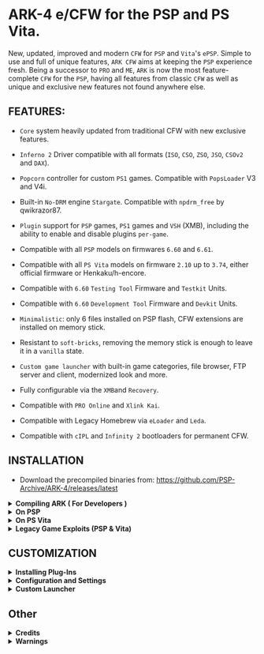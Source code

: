 # ARK-4 e/CFW for the PSP and PS Vita.

New, updated, improved and modern `CFW` for `PSP` and `Vita`'s `ePSP`.
Simple to use and full of unique features, `ARK CFW` aims at keeping the `PSP` experience fresh. Being a successor to `PRO` and `ME`,
`ARK` is now the most feature-complete `CFW` for the `PSP`, having all features from classic `CFW`
as well as unique and exclusive new features not found anywhere else.

## FEATURES:

- `Core` system heavily updated from traditional CFW with new exclusive features.

- `Inferno 2` Driver compatible with all formats (`ISO`, `CSO`, `ZSO`, `JSO`, `CSOv2` and `DAX`).

- `Popcorn` controller for custom `PS1` games. Compatible with `PopsLoader` V3 and V4i.

- Built-in `No-DRM` engine `Stargate`. Compatible with `npdrm_free` by qwikrazor87.

- `Plugin` support for `PSP` games, `PS1` games and `VSH` (XMB), including the ability to enable and disable plugins `per-game`.

- Compatible with all `PSP` models on firmwares `6.60` and `6.61`.

- Compatible with all `PS Vita` models on firmware `2.10` up to `3.74`, either official firmware or Henkaku/h-encore.

- Compatible with `6.60` `Testing Tool` Firmware and `Testkit` Units.

- Compatible with `6.60` `Development Tool` Firmware and `Devkit` Units.

- `Minimalistic`: only 6 files installed on PSP flash, CFW extensions are installed on memory stick.

- Resistant to `soft-bricks`, removing the memory stick is enough to leave it in a `vanilla` state.

- `Custom game launcher` with built-in game categories, file browser, FTP server and client, modernized look and more.

- Fully configurable via the `XMB`and `Recovery`.

- Compatible with `PRO Online` and `Xlink Kai`.

- Compatible with Legacy Homebrew via `eLoader` and `Leda`.

- Compatible with `cIPL` and `Infinity 2` bootloaders for permanent CFW.

## INSTALLATION

- Download the precompiled binaries from: https://github.com/PSP-Archive/ARK-4/releases/latest


<details>
  <summary> <b> Compiling ARK ( For Developers ) </b> </summary>
<p>

    Build script will allow you to use the correct SDK that ARK was built with.

- Release: `./build.sh` 
- Debug: `./build.sh --debug`
- Manually: install the oldest possible SDK (ideally the one used to compile M33), then run `make`

Use `-h` or `--help` to show all available flags 

</p>
</details>

<details>
  <summary> <b> On PSP </b> </summary>
<p>

- Install `ARK_01234` folder into `/PSP/SAVEDATA/` folder.
- Install `ARK_Live` folder into `/PSP/GAME/` folder.
- Launch ARK Live Loader. It will install ARK modules on PSP Flash and boot the CFW.
- To use `Infinity` place the `EBOOT.PBP` (or `EBOOT_GO.PBP` renamed to `EBOOT.PBP` if using a PSP Go) from the `Infinity` folder found in the ARK download into `/PSP/GAME/UPDATE`. \
  Install `Infinity` using Official Firmware, run ARK from Live Loader, and then run `Infinity` again to configure autoboot. \
  This will allow you to use ARK permanently and triple boot with PRO and ME.
- You can also use the `cIPL` installer for a faster permanent CFW on 1K and early 2K models (models compatible with Pandora).
- If you will be using the Live loader version of ARK instead of a permanent solution, it is recommended that you delete `FLASH0.ARK` from the savedata file after the first installation and bootup of ARK, otherwise the flash0 files will be installed every time you boot back to ARK and this is detrimental to the flash even if ARK installs very little and small files. Doing this will also make the Live loader boot up ARK faster.
- To `update ARK` simply copy over the new `ARK_01234` savedata folder and run `ARK Loader` from `OFW`.

</p>
</details>

<details>
  <summary> <b> On PS Vita </b> </summary>
<p>

  - Works on 3.60 up to 3.74, either with or without Henkaku/h-encore.
  - Download a legit `PSP` game from `PSN`, the free demo of `Ape Quest` or `LocoRoco Midnight Carnival` is recommended. `Minis` are `NOT` recommended.
  - For Henkaku/h-encore users, install an ARK bubble using FastARK: https://github.com/theheroGAC/ArkFast/
  - Official Firmware users (no henkaku/h-encore) can install the PBOOT bubble manually: https://github.com/TheOfficialFloW/Trinity#preparation
  - Replace the ARK savedata folder (`ux0:pspemu/PSP/SAVEDATA/ARK_01234`) with the folder from latest release.
  - Copy `K.BIN` from VitaBubble folder into `ARK_01234` savedata folder.
  - To use right analog stick (i.e. gta_remastered plugin): https://github.com/rereprep/ArkRightAnalog
  - To `exit` from a game or homebrew back to the `custom launcher`, press `L+R+Down+Start`. Works on `PSP` too.
  - Some features are not available to Vita users, mainly the official Sony `XMB` and `PS1` games.

</p>
</details>

<details>
  <summary> <b> Legacy Game Exploits (PSP & Vita) </b> </summary>
<p>

- Considering the savedata exploit loads H.BIN from the savedata path.
- Copy the following files from ARK_01234 savedata folder into game exploit folder:
- H.BIN, ARK.BIN, ARK4.BIN FLASH0.ARK, VBOOT.PBP, RECOVERY.PBP, THEME.ARK and other extras.
- You need to have a `K.BIN` if you are running on an ancient Vita firmware (there's plenty of kernel exploit sources in ARK-2 and ARK-3 for reference).

</p>
</details>

## CUSTOMIZATION

<details>
  <summary> <b> Installing Plug-Ins </b> </summary>
<p>
You can install plugins by creating a file called PLUGINS.TXT in the /SEPLUGINS/ folder and/or ARK's savedata folder.

If coming from PRO/ME you can use this tool to automate your plugins.txt: [ARK-Plugin-Converter](https://github.com/krazynez/ARK-Plugin-Converter)

To install plugins use the comma-separated format (CSV).
Where the header is: runlevel, path, switch.
A few samples:
- game, ms0:/seplugins/cwcheat/cwcheat.prx, enabled
- pops, ms0:/seplugins/cdda_enabler.prx, 1
- vsh, ms0:/seplugins/cxmb.prx, true
- ULUS10041, ms0:/seplugins/lcscheatdevice.prx, on

You can use the following keywords to enable a plugin:
- 1
- on
- true
- enabled
- Anything else disables the plugin

You can use the following keywords to tell ARK when the plugin loads:
- `all/always`: if either of these keywords are used, the plugin will always load.
- `umd`: plugin should only load on retail games (UMD/ISO/PSN).
- `homebrew`: plugin should only load on homebrews.
- `game`: plugin can load on both retail games and homebrews.
- `pops`: plugin only loads in PSX games.
- `vsh`: plugin only loads in the XMB.
- `launcher`: use this if the plugin should only load in the custom launcher.
- `game ID`: if you specify a game ID (i.e. `SLUS000000`), then the plugin will only load on that game.

You can also disable a plugin on certain games where they might be problematic.
To do so, just add a disable line for the specific game ID after the enable line.
For example, enable cwcheat on all retail games except for GTA LCS and VCS.
- umd, ms0:/seplugins/cwcheat/cwcheat.prx, on
- ULUS10041, ms0:/seplugins/cwcheat/cwcheat.prx, off
- ULES00502, ms0:/seplugins/cwcheat/cwcheat.prx, off

Some noteworthy plugins that are compatible with ARK include (but not limited to):
- CXMB.
- Leda.
- PopsLoader V3 and V4i.
- Custom Firmware Extender.
- PSPLink.
- GTA LCS and VCS cheadevice (including the remastered version).
- CWCheat.
- pspstates kai.

</p>
</details>

<details>
  <summary> <b> Configuration and Settings </b> </summary>
<p>

You can create a SETTINGS.TXT file using the same format as PLUGINS.TXT to enable/disable some CFW functionality on different parts of the system.
Configuration settings you can use in ARK include:

- `overclock`: use this for better performance at the expense of battery time. Sets CPU/BUS speed to 333/166.
- `powersave`: use this for better battery life at the expense of performance. Sets CPU/BUS speed to 133/66.
- `usbcharge`: enables USB charging wherever you want.
- `launcher`: replaces the XMB with a custom menu launcher.
- `disablepause`: disables the pause game feature on PSP Go.
- `highmem`: enables high memory on models above 1K.
 You should only use this on homebrew runlevel as retail games were not meant to use the extra memory,
 and this can cause issues with cheat devices or other plugins that expect games to have their data at specific memory addresses.
 - `infernocache`: enables cache for Inferno driver, improving performance of some games.
 - `oldplugin`: enables old plugins support on PSP Go (redirects `ms0` to `ef0`).
 - `skiplogos`: skips the coldboot and gameboot logos.

However, you should use the `XMB` or the `recovery menu` to handle settings easier.

You can use the same runlevels as used in plugins to tell ARK when the settings take effect (all/always, umd, homebrew, game, pops, vsh).

For example, you can overclock to highest CPU speed like this:
- always, overclock, on

Another example, overclock only on games, use powersaving on VSH:
- game, overclock, on
- vsh, powersave, on

</p>
</details>

<details>
  <summary> <b> Custom Launcher </b> </summary>
<p>
ARK comes prepacked with a very powerful launcher with a built-in file browser and highly customizable. You can however change it to whatever you please. You can change the theme used by both the custom launcher and recovery menu by replacing THEME.ARK with your own.


Aside from the default launcher provided, there have been many  other custom launchers created by scene members, some better looking, some with more features, some more simpler, but all of them with personality, dedication and love from the community. Here is a list of all popular menus for ARK:

<details>
<summary> <b> Custom Launcher Themes </b> </summary>
<p>

<i>Orbs are animations and not part of the actual Themes </i>

Theme: RED 

![Red](.github/wallpapers/red.png "RED")

Theme: Peace Walker 

![Peace Walker](.github/wallpapers/peacewalker.png "Peace Walker")

Theme: Material Dark

![Material Dark](.github/wallpapers/materialdark.png "Material Dark")

Theme: GX Classic

![GX Classic](.github/wallpapers/gxclassic.png "GX Classic")

Theme: Classic

![Classic](.github/wallpapers/classic.png "Classic")

Theme: Blue 2

![Blue 2](.github/wallpapers/blue2.png "Blue 2")

Theme: Blue

![Blue](.github/wallpapers/blue.png "Blue")

Theme: BadgerOS_Sprunk

![BadgerOS_Sprunk](.github/wallpapers/badgerOS_sprunk.png "BadgerOS_Sprunk")

Theme: BadgerOS

![BadgerOS](.github/wallpapers/badgerOS.png "BadgerOS")

</details>

- ONEMenu by gdljjrod: https://github.com/ONElua/ONEmenu/releases

- vMenu by neur0n: http://www.mediafire.com/file/7acb5mhawx4gr9t/vMenu_ARK.7z/file

- yMenu by wth/yosh: https://docs.google.com/uc?export=download&id=0B0kWUCdtGmJwLUhRUlNJSWhMWVE

- gMenu by gbot: http://www.mediafire.com/file/oou5490qc99vr7d/gmenuARK.rar/file

- 138Menu by gbot: https://wololo.net/talk/viewtopic.php?f=53&t=33511

- pyMenu by Acid_Snake: https://wololo.net/talk/viewtopic.php?t=21942


Note: some of these menus have not been updated or supported by their developers in a while, they may not work well with modern ARK or real PSP hardware.
</p>
</details>


## Other

<details>
  <summary> <b> Credits </b> </summary>
<p>

- `Team PRO` (the original developers of ARK): `Coldbird`, `hrimfaxi` and `Neur0n`.

- `qwikrazor87` for being such a genius and all his hard work with kernel exploits and ARK-2.
  
- `TheFl0w` for his advancements and research in CFW development and overall contributions to the scene.

- `meetpatty` for his excellent work in fixing bugs and adding important features like cIPL and DevKit support.

- `Codestation` for his incredible work improving CSO speeds and creating the ZSO format.

- `UnkownBrackets` (maxcso) for his help understanding the DAX format and Inferno speed hacks as well as creating the CSOv2 format.

- `Zer01ne`, `noname120`, `astart` and other devs that have blessed me with their knowledge and wisdom.

- `Zecoxao` for his great work creating dumpers that would allow us to archive rare firmwares.

- `balika` for his research in porting M33 to modern firmware that has helped improve compatiblity in ARK.

- `hrydgard` for the PMF player as well as being an inspiration for the custom launcher.

- Every other giant shoulder I am standing on.

</p>
</details>



<details>
  <summary> <b> Warnings </b> </summary>
<p>

- ARK comes with no warranty whatsoever. It was designed to be noob-proof, however it is possible for the universe to create an even greater noob capable of using ARK to destroy the Earth (or his PSP). I cannot be held responsible for this.

- ARK may cause ejectile malfunction if your hard drive is not hard enough.

- If this software malfunctions, you can turn it off and on again.
</p>
</details>
